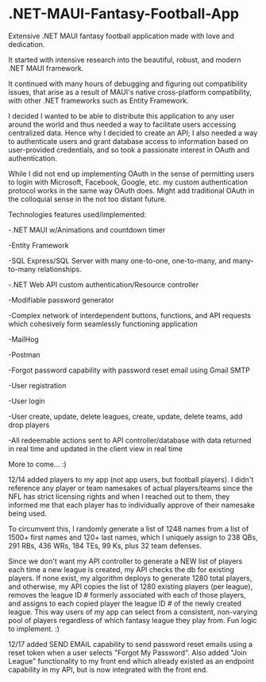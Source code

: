 # .NET-MAUI-Fantasy-Football-App

Extensive .NET MAUI fantasy football application made with love and dedication. 

It started with intensive research into the beautiful, robust, and modern .NET MAUI framework. 

It continued with many hours of debugging and figuring out compatibility issues, that arise as a result of MAUI's native cross-platform compatibility, with
other .NET frameworks such as Entity Framework. 

I decided I wanted to be able to distribute this application to any user around the world and thus needed a way
to facilitate users accessing centralized data. Hence why I decided to create an API; I also needed a way to authenticate users and grant database access to
information based on user-provided credentials, and so took a passionate interest in OAuth and authentication. 

While I did not end up implementing OAuth in the sense of permitting users to login with Microsoft, Facebook, Google, etc. my custom authentication protocol works in the same way OAuth does. Might add traditional OAuth in the colloquial sense in the not too distant future. 

Technologies features used/implemented: 

-.NET MAUI w/Animations and countdown timer

-Entity Framework

-SQL Express/SQL Server with many one-to-one, one-to-many, and many-to-many relationships.

-.NET Web API custom authentication/Resource controller

-Modifiable password generator

-Complex network of interdependent buttons, functions, and API requests which cohesively form seamlessly functioning application

-MailHog

-Postman

-Forgot password capability with password reset email using Gmail SMTP

-User registration

-User login

-User create, update, delete leagues, create, update, delete teams, add drop players

-All redeemable actions sent to API controller/database with data returned in real time and updated in the client view in real time

More to come... :)

12/14 added players to my app (not app users, but football players). I didn't reference any player or team namesakes of actual players/teams since the NFL has strict licensing rights and when I reached out to them, they informed me that each player has to individually approve of their namesake being used. 

To circumvent this, I randomly generate a list of 1248 names from a list of 1500+ first names and 120+ last names, which I uniquely assign to 238 QBs, 291 RBs, 436 WRs, 184 TEs, 99 Ks, plus 32 team defenses. 

Since we don't want my API controller to generate a NEW list of players each time a new league is created, my API checks the db for existing players. If none exist, my algorithm deploys to generate 1280 total players, and otherwise, my API copies the list of 1280 existing players (per league), removes the league ID # formerly associated with each of those players, and assigns to each copied player the league ID # of the newly created league. This way users of my app can select from a consistent, non-varying pool of players regardless of which fantasy league they play from. Fun logic to implement. :)

12/17 added SEND EMAIL capability to send password reset emails using a reset token when a user selects "Forgot My Password". Also added "Join League" functionality to my front end which already existed as an endpoint capability in my API, but is now integrated with the front end.

